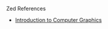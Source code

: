 
Zed References

- [Introduction to Computer Graphics](https://math.hws.edu/graphicsbook/index.html)
